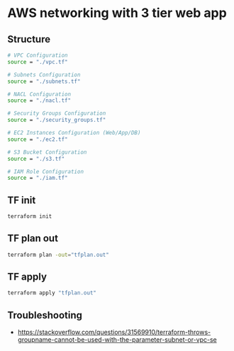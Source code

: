 # AWS networking with 3 tier web app

## Structure

```bash
# VPC Configuration
source = "./vpc.tf"

# Subnets Configuration
source = "./subnets.tf"

# NACL Configuration
source = "./nacl.tf"

# Security Groups Configuration
source = "./security_groups.tf"

# EC2 Instances Configuration (Web/App/DB)
source = "./ec2.tf"

# S3 Bucket Configuration
source = "./s3.tf"

# IAM Role Configuration
source = "./iam.tf"
```

## TF init

```bash
terraform init
```

## TF plan out
```bash
terraform plan -out="tfplan.out"
```

## TF apply
```bash
terraform apply "tfplan.out"
```

## Troubleshooting
- https://stackoverflow.com/questions/31569910/terraform-throws-groupname-cannot-be-used-with-the-parameter-subnet-or-vpc-se
